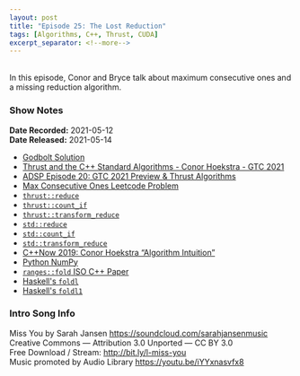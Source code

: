 ```yaml
---
layout: post
title: "Episode 25: The Lost Reduction"
tags: [Algorithms, C++, Thrust, CUDA]
excerpt_separator: <!--more-->
---
```


<div id="buzzsprout-player-8520664"></div>
<script src="https://www.buzzsprout.com/1501960/8520664-episode-25-the-lost-reduction.js?container_id=buzzsprout-player-8520664&player=small" type="text/javascript" charset="utf-8"></script>

<br>In this episode, Conor and Bryce talk about maximum consecutive ones and a missing reduction algorithm.

<!--more-->

### Show Notes

**Date Recorded:** 2021-05-12 <br>
**Date Released:** 2021-05-14

* [Godbolt Solution](https://godbolt.org/z/szrjccqhM)
* [Thrust and the C++ Standard Algorithms - Conor Hoekstra - GTC 2021](https://www.youtube.com/watch?v=zlJg9mCNfkQ)
* [ADSP Episode 20: GTC 2021 Preview & Thrust Algorithms](https://adspthepodcast.com/2021/04/09/Episode-20.html)
* [Max Consecutive Ones Leetcode Problem](https://leetcode.com/problems/max-consecutive-ones/)
* [`thrust::reduce`](https://thrust.github.io/doc/group__reductions_ga43eea9a000f912716189687306884fc7.html#ga43eea9a000f912716189687306884fc7)
* [`thrust::count_if`](https://thrust.github.io/doc/group__counting_gac4131b028e0826ec6d50bbf0b5e8406d.html#gac4131b028e0826ec6d50bbf0b5e8406d)
* [`thrust::transform_reduce`](https://thrust.github.io/doc/group__transformed__reductions_gaba339b23d412c93369720f2df77914ed.html#gaba339b23d412c93369720f2df77914ed)
* [`std::reduce`](https://en.cppreference.com/w/cpp/algorithm/reduce)
* [`std::count_if`](https://en.cppreference.com/w/cpp/algorithm/count)
* [`std::transform_reduce`](https://en.cppreference.com/w/cpp/algorithm/transform_reduce)
* [C++Now 2019: Conor Hoekstra “Algorithm Intuition”](https://youtu.be/48gV1SNm3WA)
* [Python NumPy](https://numpy.org/)
* [`ranges::fold` ISO C++ Paper](http://www.open-std.org/jtc1/sc22/wg21/docs/papers/2021/p2322r0.html)
* [Haskell's `foldl`](https://hackage.haskell.org/package/base-4.15.0.0/docs/Prelude.html#v:foldl)
* [Haskell's `foldl1`](https://hackage.haskell.org/package/base-4.15.0.0/docs/Prelude.html#v:foldl1)

### Intro Song Info

Miss You by Sarah Jansen https://soundcloud.com/sarahjansenmusic<br>
Creative Commons — Attribution 3.0 Unported — CC BY 3.0<br>
Free Download / Stream: http://bit.ly/l-miss-you<br>
Music promoted by Audio Library https://youtu.be/iYYxnasvfx8<br>
